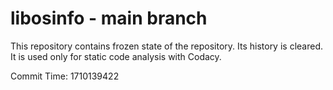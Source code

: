 # libosinfo - main branch

This repository contains frozen state of the repository.
Its history is cleared. It is used only for static code
analysis with Codacy.

Commit Time: 1710139422